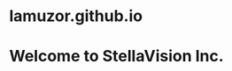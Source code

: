 # lamuzor.github.io
<!DOCTYPE html>
<html>
<head>
  <title> Stellavision Inc. </title>
</head>
<h1> Welcome to StellaVision Inc. </h1>

  
</html>


